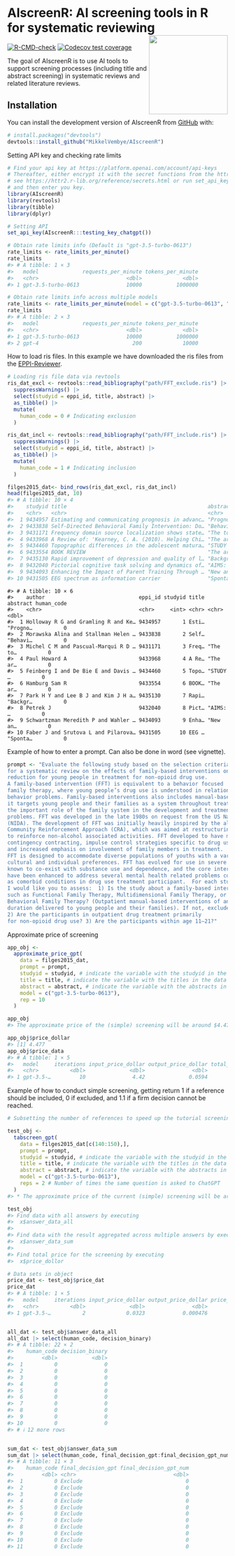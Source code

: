 
<!-- README.md is generated from README.Rmd. Please edit that file -->

# AIscreenR: AI screening tools in R for systematic reviewing <a href="https://mikkelvembye.github.io/AIscreenR/"><img src="man/figures/AIscreenR_hex.png" align="right" width="180" /></a>

<!-- badges: start -->

[![R-CMD-check](https://github.com/MikkelVembye/AIscreenR/actions/workflows/R-CMD-check.yaml/badge.svg)](https://github.com/MikkelVembye/AIscreenR/actions/workflows/R-CMD-check.yaml)
[![Codecov test
coverage](https://codecov.io/gh/MikkelVembye/AIscreenR/branch/main/graph/badge.svg)](https://app.codecov.io/gh/MikkelVembye/AIscreenR?branch=main)
<!-- badges: end -->

The goal of AIscreenR is to use AI tools to support screening processes
(including title and abstract screening) in systematic reviews and
related literature reviews.

## Installation

You can install the development version of AIscreenR from
[GitHub](https://github.com/) with:

``` r
# install.packages("devtools")
devtools::install_github("MikkelVembye/AIscreenR")
```

Setting API key and checking rate limits

``` r
# Find your api key at https://platform.openai.com/account/api-keys 
# Thereafter, either encrypt it with the secret functions from the httr2 package
# see https://httr2.r-lib.org/reference/secrets.html or run set_api_key() 
# and then enter you key.
library(AIscreenR)
library(revtools)
library(tibble)
library(dplyr)

# Setting API
set_api_key(AIscreenR:::testing_key_chatgpt())

# Obtain rate limits info (Default is "gpt-3.5-turbo-0613")
rate_limits <- rate_limits_per_minute()
rate_limits
#> # A tibble: 1 × 3
#>   model              requests_per_minute tokens_per_minute
#>   <chr>                            <dbl>             <dbl>
#> 1 gpt-3.5-turbo-0613               10000           1000000

# Obtain rate limits info across multiple models
rate_limits <- rate_limits_per_minute(model = c("gpt-3.5-turbo-0613", "gpt-4"))
rate_limits
#> # A tibble: 2 × 3
#>   model              requests_per_minute tokens_per_minute
#>   <chr>                            <dbl>             <dbl>
#> 1 gpt-3.5-turbo-0613               10000           1000000
#> 2 gpt-4                              200             10000
```

How to load ris files. In this example we have downloaded the ris files
from the [EPPI-Reviewer](https://eppi.ioe.ac.uk/EPPIReviewer-Web/home).

``` r
# Loading ris file data via revtools
ris_dat_excl <- revtools::read_bibliography("path/FFT_exclude.ris") |> 
  suppressWarnings() |> 
  select(studyid = eppi_id, title, abstract) |> 
  as_tibble() |> 
  mutate(
    human_code = 0 # Indicating exclusion
  )

ris_dat_incl <- revtools::read_bibliography("path/FFT_include.ris") |> 
  suppressWarnings() |> 
  select(studyid = eppi_id, title, abstract) |> 
  as_tibble() |> 
  mutate(
    human_code = 1 # Indicating inclusion
  )

filges2015_dat<- bind_rows(ris_dat_excl, ris_dat_incl)
head(filges2015_dat, 10)
#> # A tibble: 10 × 4
#>    studyid title                                             abstract human_code
#>    <chr>   <chr>                                             <chr>         <dbl>
#>  1 9434957 Estimating and communicating prognosis in advanc… "Progno…          0
#>  2 9433838 Self-Directed Behavioral Family Intervention: Do… "Behavi…          0
#>  3 9431171 Frequency domain source localization shows state… "The to…          0
#>  4 9433968 A Review of: 'Kearney, C. A. (2010). Helping Chi… "The ar…          0
#>  5 9434460 Topographic differences in the adolescent matura… "STUDY …          0
#>  6 9433554 BOOK REVIEW                                       "The ar…          0
#>  7 9435130 Rapid improvement of depression and quality of l… "Backgr…          0
#>  8 9432040 Pictorial cognitive task solving and dynamics of… "AIMS: …          0
#>  9 9434093 Enhancing the Impact of Parent Training Through … "New an…          0
#> 10 9431505 EEG spectrum as information carrier               "Sponta…          0
```

    #> # A tibble: 10 × 6
    #>    author                              eppi_id studyid title abstract human_code
    #>    <chr>                               <chr>     <int> <chr> <chr>         <dbl>
    #>  1 Holloway R G and Gramling R and Ke… 9434957       1 Esti… "Progno…          0
    #>  2 Morawska Alina and Stallman Helen … 9433838       2 Self… "Behavi…          0
    #>  3 Michel C M and Pascual-Marqui R D … 9431171       3 Freq… "The to…          0
    #>  4 Paul Howard A                       9433968       4 A Re… "The ar…          0
    #>  5 Feinberg I and De Bie E and Davis … 9434460       5 Topo… "STUDY …          0
    #>  6 Hamburg Sam R                       9433554       6 BOOK… "The ar…          0
    #>  7 Park H Y and Lee B J and Kim J H a… 9435130       7 Rapi… "Backgr…          0
    #>  8 Petrek J                            9432040       8 Pict… "AIMS: …          0
    #>  9 Schwartzman Meredith P and Wahler … 9434093       9 Enha… "New an…          0
    #> 10 Faber J and Srutova L and Pilarova… 9431505      10 EEG … "Sponta…          0

Example of how to enter a prompt. Can also be done in word (see
vignette).

``` r
prompt <- "Evaluate the following study based on the selection criteria
for a systematic review on the effects of family-based interventions on drug abuse
reduction for young people in treatment for non-opioid drug use.
A family-based intervention (FFT) is equivalent to a behavior focused
family therapy, where young people’s drug use is understood in relation to family
behavior problems. Family-based interventions also includes manual-based family therapies as
it targets young people and their families as a system throughout treatment, and thereby recognizes
the important role of the family system in the development and treatment of young people’s drug use
problems. FFT was developed in the late 1980s on request from the US National Institute on Drug Abuse
(NIDA). The development of FFT was initially heavily inspired by the alcohol abuse program
Community Reinforcement Approach (CRA), which was aimed at restructuring the environment
to reinforce non-alcohol associated activities. FFT developed to have more emphasis on
contingency contracting, impulse control strategies specific to drug use,
and increased emphasis on involvement of family members in treatment.
FFT is designed to accommodate diverse populations of youths with a variety of behavioral,
cultural and individual preferences. FFT has evolved for use in severe behavioral disturbances
known to co-exist with substance use and dependence, and the core interventions
have been enhanced to address several mental health related problems commonly occurring
as comorbid conditions in drug use treatment participant.  For each study,
I would like you to assess:  1) Is the study about a family-based intervention,
such as Functional Family Therapy, Multidimensional Family Therapy, or
Behavioral Family Therapy? (Outpatient manual-based interventions of any
duration delivered to young people and their families). If not, exclude study.
2) Are the participants in outpatient drug treatment primarily
for non-opioid drug use? 3) Are the participants within age 11–21?"
```

Approximate price of screening

``` r
app_obj <- 
  approximate_price_gpt(
    data = filges2015_dat,
    prompt = prompt,
    studyid = studyid, # indicate the variable with the studyid in the data
    title = title, # indicate the variable with the titles in the data
    abstract = abstract, # indicate the variable with the abstracts in the data
    model = c("gpt-3.5-turbo-0613"),
    rep = 10 
  )

app_obj
#> The approximate price of the (simple) screening will be around $4.477.

app_obj$price_dollar
#> [1] 4.477
app_obj$price_data
#> # A tibble: 1 × 5
#>   model     iterations input_price_dollar output_price_dollar total_price_dollor
#>   <chr>          <dbl>              <dbl>               <dbl>              <dbl>
#> 1 gpt-3.5-…         10               4.42              0.0594               4.48
```

Example of how to conduct simple screening, getting return 1 if a
reference should be included, 0 if excluded, and 1.1 if a firm decision
cannot be reached.

``` r
# Subsetting the number of references to speed up the tutorial screening

test_obj <- 
  tabscreen_gpt(
    data = filges2015_dat[c(140:150),],
    prompt = prompt, 
    studyid = studyid, # indicate the variable with the studyid in the data
    title = title, # indicate the variable with the titles in the data
    abstract = abstract, # indicate the variable with the abstracts in the data
    model = c("gpt-3.5-turbo-0613"),
    reps = 2 # Number of times the same question is asked to ChatGPT
  ) 
#> * The approximate price of the current (simple) screening will be around $0.036.

test_obj
#> Find data with all answers by executing
#>  x$answer_data_all
#> 
#> Find data with the result aggregated across multiple answers by executing
#>  x$answer_data_sum
#> 
#> Find total price for the screening by executing
#>  x$price_dollor

# Data sets in object
price_dat <- test_obj$price_dat
price_dat
#> # A tibble: 1 × 5
#>   model     iterations input_price_dollar output_price_dollar price_total_dollar
#>   <chr>          <dbl>              <dbl>               <dbl>              <dbl>
#> 1 gpt-3.5-…          2             0.0323            0.000476             0.0328


all_dat <- test_obj$answer_data_all
all_dat |> select(human_code, decision_binary)
#> # A tibble: 22 × 2
#>    human_code decision_binary
#>         <dbl>           <dbl>
#>  1          0               0
#>  2          0               0
#>  3          0               0
#>  4          0               0
#>  5          0               0
#>  6          0               0
#>  7          0               0
#>  8          0               0
#>  9          0               0
#> 10          0               0
#> # ℹ 12 more rows


sum_dat <- test_obj$answer_data_sum
sum_dat |> select(human_code, final_decision_gpt:final_decision_gpt_num)
#> # A tibble: 11 × 3
#>    human_code final_decision_gpt final_decision_gpt_num
#>         <dbl> <chr>                               <dbl>
#>  1          0 Exclude                                 0
#>  2          0 Exclude                                 0
#>  3          0 Exclude                                 0
#>  4          0 Exclude                                 0
#>  5          0 Exclude                                 0
#>  6          0 Exclude                                 0
#>  7          0 Exclude                                 0
#>  8          0 Exclude                                 0
#>  9          0 Exclude                                 0
#> 10          0 Exclude                                 0
#> 11          0 Exclude                                 0
```
